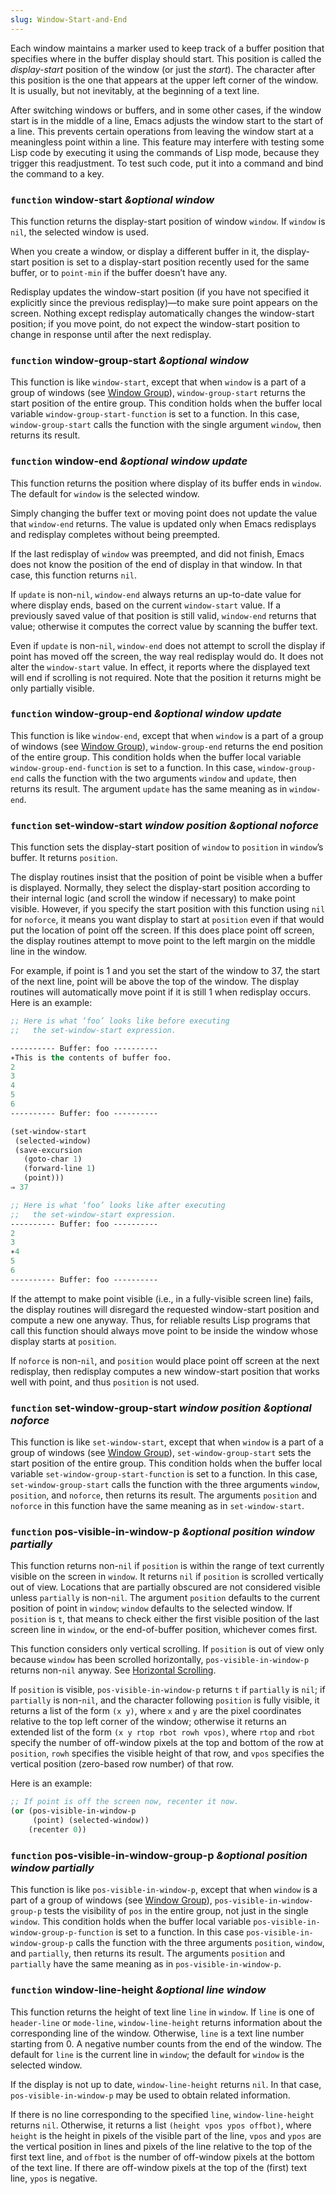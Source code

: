 ```yaml
---
slug: Window-Start-and-End
---
```


Each window maintains a marker used to keep track of a buffer position that specifies where in the buffer display should start. This position is called the *display-start* position of the window (or just the *start*). The character after this position is the one that appears at the upper left corner of the window. It is usually, but not inevitably, at the beginning of a text line.

After switching windows or buffers, and in some other cases, if the window start is in the middle of a line, Emacs adjusts the window start to the start of a line. This prevents certain operations from leaving the window start at a meaningless point within a line. This feature may interfere with testing some Lisp code by executing it using the commands of Lisp mode, because they trigger this readjustment. To test such code, put it into a command and bind the command to a key.

### <span className="tag function">`function`</span> **window-start** *\&optional window*

This function returns the display-start position of window `window`. If `window` is `nil`, the selected window is used.

When you create a window, or display a different buffer in it, the display-start position is set to a display-start position recently used for the same buffer, or to `point-min` if the buffer doesn’t have any.

Redisplay updates the window-start position (if you have not specified it explicitly since the previous redisplay)—to make sure point appears on the screen. Nothing except redisplay automatically changes the window-start position; if you move point, do not expect the window-start position to change in response until after the next redisplay.

### <span className="tag function">`function`</span> **window-group-start** *\&optional window*

This function is like `window-start`, except that when `window` is a part of a group of windows (see [Window Group](Window-Group)), `window-group-start` returns the start position of the entire group. This condition holds when the buffer local variable `window-group-start-function` is set to a function. In this case, `window-group-start` calls the function with the single argument `window`, then returns its result.

### <span className="tag function">`function`</span> **window-end** *\&optional window update*

This function returns the position where display of its buffer ends in `window`. The default for `window` is the selected window.

Simply changing the buffer text or moving point does not update the value that `window-end` returns. The value is updated only when Emacs redisplays and redisplay completes without being preempted.

If the last redisplay of `window` was preempted, and did not finish, Emacs does not know the position of the end of display in that window. In that case, this function returns `nil`.

If `update` is non-`nil`, `window-end` always returns an up-to-date value for where display ends, based on the current `window-start` value. If a previously saved value of that position is still valid, `window-end` returns that value; otherwise it computes the correct value by scanning the buffer text.

Even if `update` is non-`nil`, `window-end` does not attempt to scroll the display if point has moved off the screen, the way real redisplay would do. It does not alter the `window-start` value. In effect, it reports where the displayed text will end if scrolling is not required. Note that the position it returns might be only partially visible.

### <span className="tag function">`function`</span> **window-group-end** *\&optional window update*

This function is like `window-end`, except that when `window` is a part of a group of windows (see [Window Group](Window-Group)), `window-group-end` returns the end position of the entire group. This condition holds when the buffer local variable `window-group-end-function` is set to a function. In this case, `window-group-end` calls the function with the two arguments `window` and `update`, then returns its result. The argument `update` has the same meaning as in `window-end`.

### <span className="tag function">`function`</span> **set-window-start** *window position \&optional noforce*

This function sets the display-start position of `window` to `position` in `window`’s buffer. It returns `position`.

The display routines insist that the position of point be visible when a buffer is displayed. Normally, they select the display-start position according to their internal logic (and scroll the window if necessary) to make point visible. However, if you specify the start position with this function using `nil` for `noforce`, it means you want display to start at `position` even if that would put the location of point off the screen. If this does place point off screen, the display routines attempt to move point to the left margin on the middle line in the window.

For example, if point is 1<!-- /@w --> and you set the start of the window to 37<!-- /@w -->, the start of the next line, point will be above the top of the window. The display routines will automatically move point if it is still 1 when redisplay occurs. Here is an example:

```lisp
;; Here is what ‘foo’ looks like before executing
;;   the set-window-start expression.
```



```lisp
---------- Buffer: foo ----------
∗This is the contents of buffer foo.
2
3
4
5
6
---------- Buffer: foo ----------
```



```lisp
(set-window-start
 (selected-window)
 (save-excursion
   (goto-char 1)
   (forward-line 1)
   (point)))
⇒ 37
```



```lisp
;; Here is what ‘foo’ looks like after executing
;;   the set-window-start expression.
---------- Buffer: foo ----------
2
3
∗4
5
6
---------- Buffer: foo ----------
```

If the attempt to make point visible (i.e., in a fully-visible screen line) fails, the display routines will disregard the requested window-start position and compute a new one anyway. Thus, for reliable results Lisp programs that call this function should always move point to be inside the window whose display starts at `position`.

If `noforce` is non-`nil`, and `position` would place point off screen at the next redisplay, then redisplay computes a new window-start position that works well with point, and thus `position` is not used.

### <span className="tag function">`function`</span> **set-window-group-start** *window position \&optional noforce*

This function is like `set-window-start`, except that when `window` is a part of a group of windows (see [Window Group](Window-Group)), `set-window-group-start` sets the start position of the entire group. This condition holds when the buffer local variable `set-window-group-start-function` is set to a function. In this case, `set-window-group-start` calls the function with the three arguments `window`, `position`, and `noforce`, then returns its result. The arguments `position` and `noforce` in this function have the same meaning as in `set-window-start`.

### <span className="tag function">`function`</span> **pos-visible-in-window-p** *\&optional position window partially*

This function returns non-`nil` if `position` is within the range of text currently visible on the screen in `window`. It returns `nil` if `position` is scrolled vertically out of view. Locations that are partially obscured are not considered visible unless `partially` is non-`nil`. The argument `position` defaults to the current position of point in `window`; `window` defaults to the selected window. If `position` is `t`, that means to check either the first visible position of the last screen line in `window`, or the end-of-buffer position, whichever comes first.

This function considers only vertical scrolling. If `position` is out of view only because `window` has been scrolled horizontally, `pos-visible-in-window-p` returns non-`nil` anyway. See [Horizontal Scrolling](Horizontal-Scrolling).

If `position` is visible, `pos-visible-in-window-p` returns `t` if `partially` is `nil`; if `partially` is non-`nil`, and the character following `position` is fully visible, it returns a list of the form `(x y)`, where `x` and `y` are the pixel coordinates relative to the top left corner of the window; otherwise it returns an extended list of the form `(x y rtop rbot rowh vpos)`, where `rtop` and `rbot` specify the number of off-window pixels at the top and bottom of the row at `position`, `rowh` specifies the visible height of that row, and `vpos` specifies the vertical position (zero-based row number) of that row.

Here is an example:

```lisp
;; If point is off the screen now, recenter it now.
(or (pos-visible-in-window-p
     (point) (selected-window))
    (recenter 0))
```

### <span className="tag function">`function`</span> **pos-visible-in-window-group-p** *\&optional position window partially*

This function is like `pos-visible-in-window-p`, except that when `window` is a part of a group of windows (see [Window Group](Window-Group)), `pos-visible-in-window-group-p` tests the visibility of `pos` in the entire group, not just in the single `window`. This condition holds when the buffer local variable `pos-visible-in-window-group-p-function` is set to a function. In this case `pos-visible-in-window-group-p` calls the function with the three arguments `position`, `window`, and `partially`, then returns its result. The arguments `position` and `partially` have the same meaning as in `pos-visible-in-window-p`.

### <span className="tag function">`function`</span> **window-line-height** *\&optional line window*

This function returns the height of text line `line` in `window`. If `line` is one of `header-line` or `mode-line`, `window-line-height` returns information about the corresponding line of the window. Otherwise, `line` is a text line number starting from 0. A negative number counts from the end of the window. The default for `line` is the current line in `window`; the default for `window` is the selected window.

If the display is not up to date, `window-line-height` returns `nil`. In that case, `pos-visible-in-window-p` may be used to obtain related information.

If there is no line corresponding to the specified `line`, `window-line-height` returns `nil`. Otherwise, it returns a list `(height vpos ypos offbot)`, where `height` is the height in pixels of the visible part of the line, `vpos` and `ypos` are the vertical position in lines and pixels of the line relative to the top of the first text line, and `offbot` is the number of off-window pixels at the bottom of the text line. If there are off-window pixels at the top of the (first) text line, `ypos` is negative.
